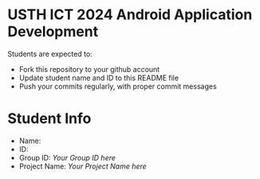 USTH ICT 2024 Android Application Development
=====================================================

Students are expected to:

* Fork this repository to your github account
* Update student name and ID to this README file
* Push your commits regularly, with proper commit messages

Student Info
=======================

* Name: 
* ID: 
* Group ID: *Your Group ID here*
* Project Name: *Your Project Name here*
